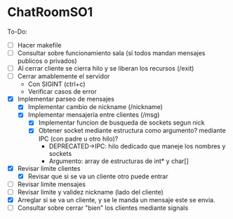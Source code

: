 # ChatRoomSO1

To-Do:
- [ ] Hacer makefile
- [ ] Consultar sobre funcionamiento sala (si todos mandan mensajes publicos o privados)
- [ ] Al cerrar cliente se cierra hilo y se liberan los recursos (/exit)
- [ ] Cerrar amablemente el servidor
  - Con SIGINT (ctrl+c)
  - Verificar casos de error
- [x] Implementar parseo de mensajes
  - [x] Implementar cambio de nickname (/nickname)
  - [x] Implementar mensajería entre clientes (/msg)
    - [x] Implementar funcion de busqueda de sockets segun nick
    - [x] Obtener socket mediante estructura como argumento? mediante IPC (con padre u otro hilo)?
      - DEPRECATED->IPC: hilo dedicado que maneje los nombres y sockets
      - Argumento: array de estructuras de int* y char[]
- [x] Revisar limite clientes
  - [x] Revisar que si se va un cliente otro puede entrar
- [ ] Revisar limite mensajes
- [ ] Revisar limite y validez nickname (lado del cliente)
- [x] Arreglar si se va un cliente, y se le manda un mensaje este se envia.
- [ ] Consultar sobre cerrar "bien" los clientes mediante signals
